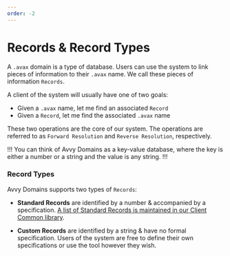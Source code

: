 ```yaml
---
order: -2
---
```


# Records & Record Types

A `.avax` domain is a type of database. Users can use the system to link pieces of information to their `.avax` name. We call these pieces of information `Records`.

A client of the system will usually have one of two goals:

- Given a `.avax` name, let me find an associated `Record`
- Given a `Record`, let me find the associated `.avax` name

These two operations are the core of our system. The operations are referred to as `Forward Resolution` and `Reverse Resolution`, respectively.

!!!
You can think of Avvy Domains as a key-value database, where the key is either a number or a string and the value is any string.
!!!

### Record Types


Avvy Domains supports two types of `Records`: 

- **Standard Records** are identified by a number & accompanied by a specification. [A list of Standard Records is maintained in our Client Common library](https://github.com/avvydomains/client-common/blob/master/records/records.json).

- **Custom Records** are identified by a string & have no formal specification. Users of the system are free to define their own specifications or use the tool however they wish.
